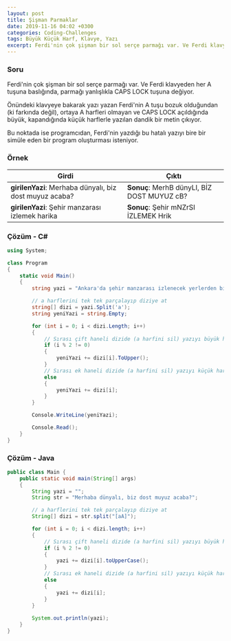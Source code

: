 ```yaml
---
layout: post
title: Şişman Parmaklar
date: 2019-11-16 04:02 +0300
categories: Coding-Challenges
tags: Büyük Küçük Harf, Klavye, Yazı
excerpt: Ferdi'nin çok şişman bir sol serçe parmağı var. Ve Ferdi klavyeden her A tuşuna baslığında, parmağı yanlışlıkla CAPS LOCK tuşuna değiyor...
---
```

### Soru
Ferdi'nin çok şişman bir sol serçe parmağı var. Ve Ferdi klavyeden her A tuşuna baslığında, parmağı yanlışlıkla CAPS LOCK tuşuna değiyor.

Önündeki klavyeye bakarak yazı yazan Ferdi'nin A tuşu bozuk olduğundan (ki farkında değil), ortaya A harfleri olmayan ve CAPS LOCK açıldığında büyük, kapandığında küçük harflerle yazılan dandik bir metin çıkıyor.

Bu noktada ise programcıdan, Ferdi'nin yazdığı bu hatalı yazıyı bire bir simüle eden bir program oluşturması isteniyor.

### Örnek

| Girdi                                                   | Çıktı                                        |
|---------------------------------------------------------|----------------------------------------------|
| **girilenYazi**: Merhaba dünyalı, biz dost muyuz acaba? | **Sonuç**:  MerhB dünyLI, BİZ DOST MUYUZ cB? |
| **girilenYazi**: Şehir manzarası izlemek harika         | **Sonuç**:  Şehir mNZrSI İZLEMEK Hrik        |

### Çözüm - C#
```csharp
using System;

class Program
{
    static void Main()
    {
        string yazi = "Ankara'da şehir manzarası izlenecek yerlerden bir tanesi de Ankara Kalesidir.";

        // a harflerini tek tek parçalayıp diziye at
        string[] dizi = yazi.Split('a');
        string yeniYazi = string.Empty;

        for (int i = 0; i < dizi.Length; i++)
        {
            // Sırası çift haneli dizide (a harfini sil) yazıyı büyük harfli yap
            if (i % 2 != 0)
            {
                yeniYazi += dizi[i].ToUpper();
            }
            // Sırası ek haneli dizide (a harfini sil) yazıyı küçük harfli yap
            else
            {
                yeniYazi += dizi[i];
            }
        }

        Console.WriteLine(yeniYazi);

        Console.Read();
    }
}
```

### Çözüm - Java
```java
public class Main {
    public static void main(String[] args) 
    {
        String yazi = "";
        String str = "Merhaba dünyalı, biz dost muyuz acaba?";

        // a harflerini tek tek parçalayıp diziye at
        String[] dizi = str.split("[aA]");

        for (int i = 0; i < dizi.length; i++) 
        {
            // Sırası çift haneli dizide (a harfini sil) yazıyı büyük harfli yap
            if (i % 2 != 0) 
            {
                yazi += dizi[i].toUpperCase();
            } 
            // Sırası ek haneli dizide (a harfini sil) yazıyı küçük harfli yap
            else 
            {
                yazi += dizi[i];
            }
        }
        
        System.out.println(yazi);
    }
}

```